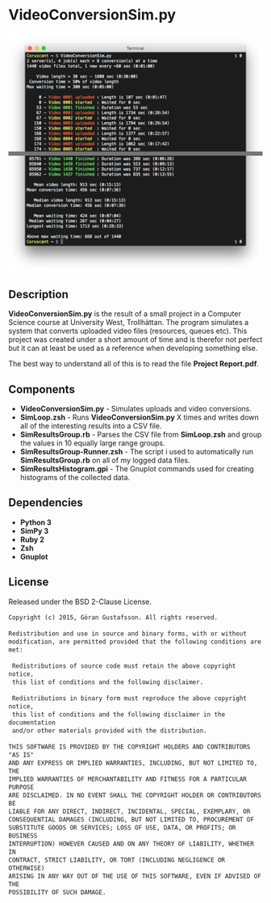 VideoConversionSim.py
=====================

![Preview](https://github.com/ggustafsson/VideoConversionSim.py/raw/master/Preview.png)

Description
-----------
**VideoConversionSim.py** is the result of a small project in a Computer
Science course at University West, Trollhättan. The program simulates a system
that converts uploaded video files (resources, queues etc). This project was
created under a short amount of time and is therefor not perfect but it can at
least be used as a reference when developing something else.

The best way to understand all of this is to read the file **Project
Report.pdf**.

Components
----------
- **VideoConversionSim.py** - Simulates uploads and video conversions.
- **SimLoop.zsh** - Runs **VideoConversionSim.py** X times and writes down all
  of the interesting results into a CSV file.
- **SimResultsGroup.rb** - Parses the CSV file from **SimLoop.zsh** and group
  the values in 10 equally large range groups.
- **SimResultsGroup-Runner.zsh** - The script i used to automatically run
  **SimResultsGroup.rb** on all of my logged data files.
- **SimResultsHistogram.gpi** - The Gnuplot commands used for creating
  histograms of the collected data.

Dependencies
------------
- **Python 3**
- **SimPy 3**
- **Ruby 2**
- **Zsh**
- **Gnuplot**

License
-------
Released under the BSD 2-Clause License.

    Copyright (c) 2015, Göran Gustafsson. All rights reserved.

    Redistribution and use in source and binary forms, with or without
    modification, are permitted provided that the following conditions are met:

     Redistributions of source code must retain the above copyright notice,
     this list of conditions and the following disclaimer.

     Redistributions in binary form must reproduce the above copyright notice,
     this list of conditions and the following disclaimer in the documentation
     and/or other materials provided with the distribution.

    THIS SOFTWARE IS PROVIDED BY THE COPYRIGHT HOLDERS AND CONTRIBUTORS "AS IS"
    AND ANY EXPRESS OR IMPLIED WARRANTIES, INCLUDING, BUT NOT LIMITED TO, THE
    IMPLIED WARRANTIES OF MERCHANTABILITY AND FITNESS FOR A PARTICULAR PURPOSE
    ARE DISCLAIMED. IN NO EVENT SHALL THE COPYRIGHT HOLDER OR CONTRIBUTORS BE
    LIABLE FOR ANY DIRECT, INDIRECT, INCIDENTAL, SPECIAL, EXEMPLARY, OR
    CONSEQUENTIAL DAMAGES (INCLUDING, BUT NOT LIMITED TO, PROCUREMENT OF
    SUBSTITUTE GOODS OR SERVICES; LOSS OF USE, DATA, OR PROFITS; OR BUSINESS
    INTERRUPTION) HOWEVER CAUSED AND ON ANY THEORY OF LIABILITY, WHETHER IN
    CONTRACT, STRICT LIABILITY, OR TORT (INCLUDING NEGLIGENCE OR OTHERWISE)
    ARISING IN ANY WAY OUT OF THE USE OF THIS SOFTWARE, EVEN IF ADVISED OF THE
    POSSIBILITY OF SUCH DAMAGE.
